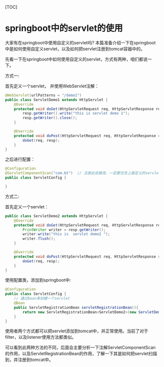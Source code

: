 [TOC]

# springboot中的servlet的使用

大家有在springboot中使用自定义的servlet吗? 本篇准备介绍一下在springboot中是如何使用自定义servlet，以及如何把servlet注册到tomcat容器中的。

先看一下在springboot中如何使用自定义的servlet，方式有两种，咱们都说一下。

方式一:

首先定义一个servlet， 并使用WebServlet注解：

```java
@WebServlet(urlPatterns = "/demo1")
public class ServletDemo1 extends HttpServlet {
    @Override
    protected void doGet(HttpServletRequest req, HttpServletResponse resp) throws ServletException, IOException {
        resp.getWriter().write("this is servlet demo 1");
        resp.getWriter().close();
    }

    @Override
    protected void doPost(HttpServletRequest req, HttpServletResponse resp) throws ServletException, IOException {
        doGet(req, resp);
    }
}
```

之后进行配置：

```java
@Configuration
@ServletComponentScan("com.bt")  // 注册此处路径，一定要包含上面定义的servlet
public class ServletConfig {

}
```

方式二:

首先定义一个servlet：

```java
public class ServletDemo2 extends HttpServlet {
    @Override
    protected void doGet(HttpServletRequest req, HttpServletResponse resp) throws ServletException, IOException {
        PrintWriter writer = resp.getWriter();
        writer.write("this is  servlet demo2 ");
        writer.flush();
    }

    @Override
    protected void doPost(HttpServletRequest req, HttpServletResponse resp) throws ServletException, IOException {
        doGet(req, resp);
    }
}
```

使用配置类，添加到springboot中:

```java
@Configuration
public class ServletConfig {
    // 通过bean来创建一个servlet
    @Bean
    public ServletRegistrationBean servletRegistrationBean(){
        return new ServletRegistrationBean<ServletDemo2>(new ServletDemo2(), "/demo2");
    }
}
```

使用者两个方式都可以把servlet添加到tomcat中，并正常使用。当前了对于filter，以及listener使用方法都类似。

可以看到此两种方法的不同，后面会主要分析一下注解ServletComponentScan的作用，以及ServletRegistrationBean的作用，了解一下其是如何把servlet扫描到，并注册到tomcat中。



















































































